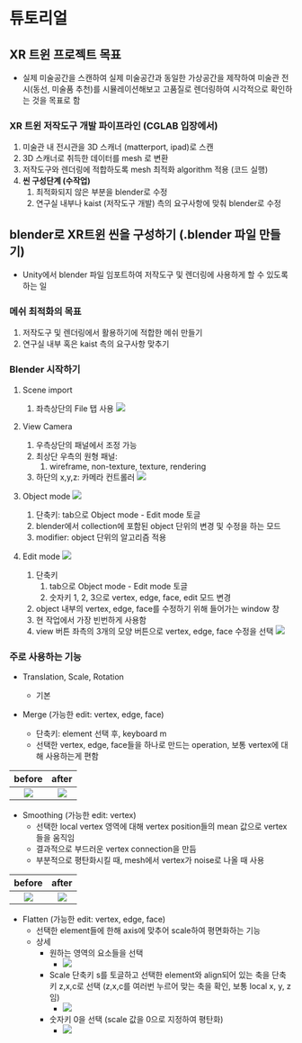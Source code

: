 # 튜토리얼 

## XR 트윈 프로젝트 목표

- 실제 미술공간을 스캔하여 실제 미술공간과 동일한 가상공간을 제작하여 
미술관 전시(동선, 미술품 추천)를 시뮬레이션해보고 고품질로 렌더링하여 시각적으로 확인하는 것을 목표로 함

### XR 트윈 저작도구 개발 파이프라인 (CGLAB 입장에서)
  1. 미술관 내 전시관을 3D 스캐너 (matterport, ipad)로 스캔
  2. 3D 스캐너로 취득한 데이터를 mesh 로 변환
  3. 저작도구와 렌더링에 적합하도록 mesh 최적화 algorithm 적용 (코드 실행)
  4. **씬 구성단계 (수작업)** 
     1. 최적화되지 않은 부분을 blender로 수정
     2. 연구실 내부나 kaist (저작도구 개발) 측의 요구사항에 맞춰 blender로 수정

## **blender로 XR트윈 씬을 구성하기 (.blender 파일 만들기)**

- Unity에서 blender 파일 임포트하여 저작도구 및 렌더링에 사용하게 할 수 있도록 하는 일 

### 메쉬 최적화의 목표
  1. 저작도구 및 렌더링에서 활용하기에 적합한 메쉬 만들기
  2. 연구실 내부 혹은 kaist 측의 요구사항 맞추기
   
### Blender 시작하기
  1. Scene import
     1. 좌측상단의 File 탭 사용
    ![](./data/scene_import.png)
        
  2. View Camera
     1. 우측상단의 패널에서 조정 가능   
     2. 최상단 우측의 원형 패널: 
        1. wireframe, non-texture, texture, rendering
     3. 하단의 x,y,z: 카메라 컨트롤러
    ![](./data/view_camera.png)
   
  3. Object mode
    ![](./data/object_mode.png)
     1. 단축키: tab으로 Object mode - Edit mode 토글
     2. blender에서 collection에 포함된 object 단위의 변경 및 수정을 하는 모드
     3. modifier: object 단위의 알고리즘 적용
   
  4. Edit mode
    ![](./data/edit_mode.png)
     1. 단축키
        1. tab으로 Object mode - Edit mode 토글
        2. 숫자키 1, 2, 3으로 vertex, edge, face, edit 모드 변경
     2. object 내부의 vertex, edge, face를 수정하기 위해 들어가는 window 창
     3. 현 작업에서 가장 빈번하게 사용함
     4. view 버튼 좌측의 3개의 모양 버튼으로 vertex, edge, face 수정을 선택
    ![](./data/vertex_edge_face.png)

### 주로 사용하는 기능

- Translation, Scale, Rotation
  - 기본

- Merge (가능한 edit: vertex, edge, face)
  - 단축키: element 선택 후, keyboard m
  - 선택한 vertex, edge, face들을 하나로 만드는 operation, 보통 vertex에 대해 사용하는게 편함
  
| before  | after  |
|:-:|:-:|
| ![](./data/merge_before.png)  | ![](./data/merge_after.png)  |

- Smoothing (가능한 edit: vertex)
  - 선택한 local vertex 영역에 대해 vertex position들의 mean 값으로 vertex 들을 움직임
  - 결과적으로 부드러운 vertex connection을 만듬
  - 부분적으로 평탄화시킬 때, mesh에서 vertex가 noise로 나올 때 사용

| before  | after  |
|:-:|:-:|
| ![](./data/smooth_before.png)  | ![](./data/smooth_after.png)  |

- Flatten (가능한 edit: vertex, edge, face)
  - 선택한 element들에 한해 axis에 맞추어 scale하여 평면화하는 기능
  - 상세
    - 원하는 영역의 요소들을 선택
      - ![](./data/flatten_select.png)
    - Scale 단축키 s를 토글하고 선택한 element와 align되어 있는 축을 단축키 z,x,c로 선택 (z,x,c를 여러번 누르어 맞는 축을 확인, 보통 local x, y, z 임)
      - ![](./data/flatten_sz.png)
    - 숫자키 0을 선택 (scale 값을 0으로 지정하여 평탄화)
      - ![](./data/flatten_szv0.png)


